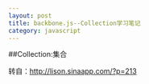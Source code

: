 ```yaml
---
layout: post
title: backbone.js--Collection学习笔记
category: javascript
---
```


##Collection:集合

转自：<http://lison.sinaapp.com/?p=213>